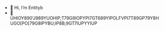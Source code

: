 - 👋 Hi, I’m Entityb
- 🌱 UHIOY890'J989YUOHIP;T79G8IOPYPI7GT689YIPOLFVPI7T89GP79Y8HUGO[PO[79G8IPYBU;IP8B;9GT7IUPYYIUP
